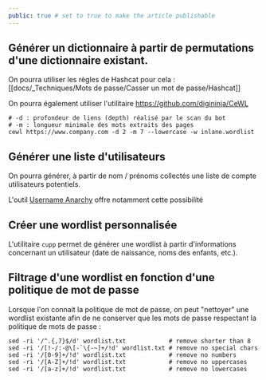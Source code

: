 ```yaml
---
public: true # set to true to make the article publishable
---
```

## Générer un dictionnaire à partir de permutations d'une dictionnaire existant.
On pourra utiliser les règles de Hashcat pour cela : [[docs/_Techniques/Mots de passe/Casser un mot de passe/Hashcat]]

On pourra également utiliser l'utilitaire https://github.com/digininja/CeWL

```
# -d : profondeur de liens (depth) réalisé par le scan du bot
# -m : longueur minimale des mots extraits des pages
cewl https://www.company.com -d 2 -m 7 --lowercase -w inlane.wordlist
``` 

## Générer une liste d'utilisateurs
On pourra générer, à partir de nom / prénoms collectés une liste de compte utilisateurs potentiels.

L'outil [Username Anarchy](https://github.com/urbanadventurer/username-anarchy) offre notamment cette possibilité

## Créer une wordlist personnalisée

L'utilitaire `cupp` permet de générer une wordlist à partir d'informations concernant un utilisateur (date de naissance, noms des enfants, etc.).

## Filtrage d'une wordlist en fonction d'une politique de mot de passe

Lorsque l'on connait la politique de mot de passe, on peut "nettoyer" une wordlist existante afin de ne conserver que les mots de passe respectant la politique de mots de passe :

```shell
sed -ri '/^.{,7}$/d' wordlist.txt            # remove shorter than 8
sed -ri '/[!-/:-@\[-`\{-~]+/!d' wordlist.txt # remove no special chars
sed -ri '/[0-9]+/!d' wordlist.txt            # remove no numbers
sed -ri '/[A-Z]+/!d' wordlist.txt            # remove no uppercases
sed -ri '/[a-z]+/!d' wordlist.txt            # remove no lowercases

```